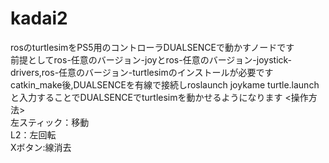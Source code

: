 # kadai2
rosのturtlesimをPS5用のコントローラDUALSENCEで動かすノードです  
前提としてros-任意のバージョン-joyとros-任意のバージョン-joystick-drivers,ros-任意のバージョン-turtlesimのインストールが必要です  
catkin_make後,DUALSENCEを有線で接続しroslaunch joykame turtle.launchと入力することでDUALSENCEでturtlesimを動かせるようになります
<操作方法>  
左スティック：移動  
L2：左回転  
Xボタン:線消去  
